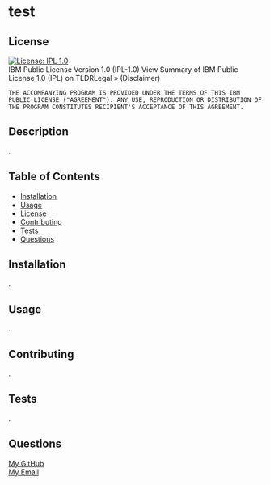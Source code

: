 # test

  ## License
  [![License: IPL 1.0](https://img.shields.io/badge/License-IPL_1.0-blue.svg)](https://opensource.org/licenses/IPL-1.0)<br>
  IBM Public License Version 1.0 (IPL-1.0)
    View Summary of IBM Public License 1.0 (IPL) on TLDRLegal » (Disclaimer)
    
    THE ACCOMPANYING PROGRAM IS PROVIDED UNDER THE TERMS OF THIS IBM PUBLIC LICENSE ("AGREEMENT"). ANY USE, REPRODUCTION OR DISTRIBUTION OF THE PROGRAM CONSTITUTES RECIPIENT'S ACCEPTANCE OF THIS AGREEMENT.

  ## Description
  .

  ## Table of Contents
  - [Installation](#installation)
  - [Usage](#usage)
  - [License](#license)
  - [Contributing](#contributing)
  - [Tests](#tests)
  - [Questions](#questions)
  
  ## Installation
  .
  
  ## Usage
  .
  
  ## Contributing
  .

  ## Tests
  .

  ## Questions
  <a href="https://github.com/ezaiger">My GitHub</a><br>
  <a href="mailto:elisabeth.zaiger@gmail.com">My Email</a>
